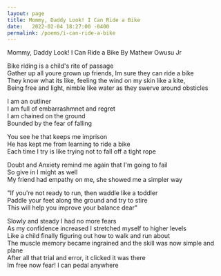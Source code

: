 ```yaml
---
layout: page
title: Mommy, Daddy Look! I Can Ride a Bike
date:   2022-02-04 18:27:00 -0400
permalink: /poems/i-can-ride-a-bike
---
```


Mommy, Daddy Look! I Can Ride a Bike
By Mathew Owusu Jr   
  
Bike riding is a child's rite of passage  
Gather up all youre grown up friends, Im sure they can ride a bike  
They know what its like, feeling the wind on my skin like a kite,   
Being free and light, nimble like water as they swerve around obsticles  
  
I am an outliner  
I am full of embarrashmnet and regret  
I am chained on the ground  
Bounded by the fear of falling  
  
You see he that keeps me imprison  
He has kept me from learning to ride a bike   
Each time I try is like trying not to fall off a tight rope  
  
Doubt and Anxiety remind me again that I'm going to fail  
So give in I might as well  
My friend had empathy on me, she showed me a simpler way  
  
"If you're not ready to run, then waddle like a toddler  
Paddle your feet along the ground and try to stire  
This will help you improve your balance dear"  
  
Slowly and steady I had no more fears  
As my confidence increased I stretched myself to higher levels  
Like a child finally figuring out how to walk and run about  
The muscle memory became ingrained and the skill was now simple and plane  
After all that trial and error, it clicked it was there  
Im free now fear! I can pedal anywhere  